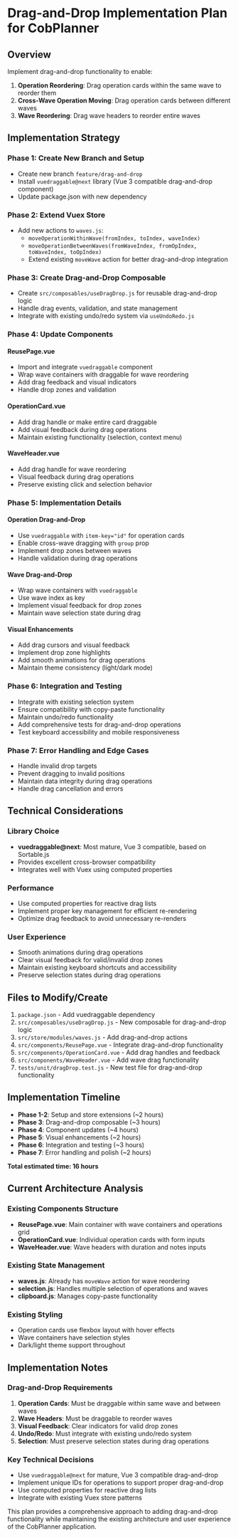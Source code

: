 # Drag-and-Drop Implementation Plan for CobPlanner

## Overview
Implement drag-and-drop functionality to enable:
1. **Operation Reordering**: Drag operation cards within the same wave to reorder them
2. **Cross-Wave Operation Moving**: Drag operation cards between different waves
3. **Wave Reordering**: Drag wave headers to reorder entire waves

## Implementation Strategy

### Phase 1: Create New Branch and Setup
- Create new branch `feature/drag-and-drop`
- Install `vuedraggable@next` library (Vue 3 compatible drag-and-drop component)
- Update package.json with new dependency

### Phase 2: Extend Vuex Store
- Add new actions to `waves.js`:
  - `moveOperationWithinWave(fromIndex, toIndex, waveIndex)`
  - `moveOperationBetweenWaves(fromWaveIndex, fromOpIndex, toWaveIndex, toOpIndex)`
  - Extend existing `moveWave` action for better drag-and-drop integration

### Phase 3: Create Drag-and-Drop Composable
- Create `src/composables/useDragDrop.js` for reusable drag-and-drop logic
- Handle drag events, validation, and state management
- Integrate with existing undo/redo system via `useUndoRedo.js`

### Phase 4: Update Components

#### ReusePage.vue
- Import and integrate `vuedraggable` component
- Wrap wave containers with draggable for wave reordering
- Add drag feedback and visual indicators
- Handle drop zones and validation

#### OperationCard.vue
- Add drag handle or make entire card draggable
- Add visual feedback during drag operations
- Maintain existing functionality (selection, context menu)

#### WaveHeader.vue
- Add drag handle for wave reordering
- Visual feedback during drag operations
- Preserve existing click and selection behavior

### Phase 5: Implementation Details

#### Operation Drag-and-Drop
- Use `vuedraggable` with `item-key="id"` for operation cards
- Enable cross-wave dragging with `group` prop
- Implement drop zones between waves
- Handle validation during drag operations

#### Wave Drag-and-Drop
- Wrap wave containers with `vuedraggable`
- Use wave index as key
- Implement visual feedback for drop zones
- Maintain wave selection state during drag

#### Visual Enhancements
- Add drag cursors and visual feedback
- Implement drop zone highlights
- Add smooth animations for drag operations
- Maintain theme consistency (light/dark mode)

### Phase 6: Integration and Testing
- Integrate with existing selection system
- Ensure compatibility with copy-paste functionality
- Maintain undo/redo functionality
- Add comprehensive tests for drag-and-drop operations
- Test keyboard accessibility and mobile responsiveness

### Phase 7: Error Handling and Edge Cases
- Handle invalid drop targets
- Prevent dragging to invalid positions
- Maintain data integrity during drag operations
- Handle drag cancellation and errors

## Technical Considerations

### Library Choice
- **vuedraggable@next**: Most mature, Vue 3 compatible, based on Sortable.js
- Provides excellent cross-browser compatibility
- Integrates well with Vuex using computed properties

### Performance
- Use computed properties for reactive drag lists
- Implement proper key management for efficient re-rendering
- Optimize drag feedback to avoid unnecessary re-renders

### User Experience
- Smooth animations during drag operations
- Clear visual feedback for valid/invalid drop zones
- Maintain existing keyboard shortcuts and accessibility
- Preserve selection states during drag operations

## Files to Modify/Create
1. `package.json` - Add vuedraggable dependency
2. `src/composables/useDragDrop.js` - New composable for drag-and-drop logic
3. `src/store/modules/waves.js` - Add drag-and-drop actions
4. `src/components/ReusePage.vue` - Integrate drag-and-drop functionality
5. `src/components/OperationCard.vue` - Add drag handles and feedback
6. `src/components/WaveHeader.vue` - Add wave drag functionality
7. `tests/unit/dragDrop.test.js` - New test file for drag-and-drop functionality

## Implementation Timeline
- **Phase 1-2**: Setup and store extensions (~2 hours)
- **Phase 3**: Drag-and-drop composable (~3 hours)
- **Phase 4**: Component updates (~4 hours)
- **Phase 5**: Visual enhancements (~2 hours)
- **Phase 6**: Integration and testing (~3 hours)
- **Phase 7**: Error handling and polish (~2 hours)

**Total estimated time: 16 hours**

## Current Architecture Analysis

### Existing Components Structure
- **ReusePage.vue**: Main container with wave containers and operations grid
- **OperationCard.vue**: Individual operation cards with form inputs
- **WaveHeader.vue**: Wave headers with duration and notes inputs

### Existing State Management
- **waves.js**: Already has `moveWave` action for wave reordering
- **selection.js**: Handles multiple selection of operations and waves
- **clipboard.js**: Manages copy-paste functionality

### Existing Styling
- Operation cards use flexbox layout with hover effects
- Wave containers have selection styles
- Dark/light theme support throughout

## Implementation Notes

### Drag-and-Drop Requirements
1. **Operation Cards**: Must be draggable within same wave and between waves
2. **Wave Headers**: Must be draggable to reorder waves
3. **Visual Feedback**: Clear indicators for valid drop zones
4. **Undo/Redo**: Must integrate with existing undo/redo system
5. **Selection**: Must preserve selection states during drag operations

### Key Technical Decisions
- Use `vuedraggable@next` for mature, Vue 3 compatible drag-and-drop
- Implement unique IDs for operations to support proper drag-and-drop
- Use computed properties for reactive drag lists
- Integrate with existing Vuex store patterns

This plan provides a comprehensive approach to adding drag-and-drop functionality while maintaining the existing architecture and user experience of the CobPlanner application.